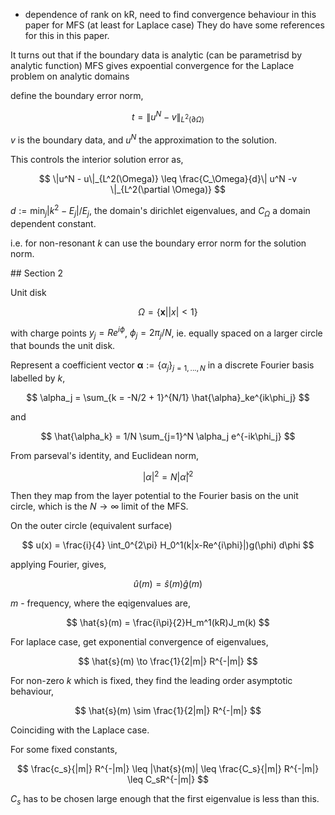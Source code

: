 - dependence of rank on kR, need to find convergence behaviour in this paper for MFS (at least for Laplace case) They do have some references for this in this paper.

It turns out that if the boundary data is analytic (can be parametrisd by analytic function) MFS gives expoential convergence for the Laplace problem on analytic domains

define the boundary error norm,

$$
t = \|u^N - v\|_{L^2(\partial \Omega)}
$$

$v$ is the boundary data, and $u^N$ the approximation to the solution.

This controls the interior solution error as,

$$
\|u^N - u\|_{L^2(\Omega)} \leq \frac{C_\Omega}{d}\| u^N -v \|_{L^2(\partial \Omega)}
$$

$d := \min_j|k^2 -E_j|/E_j$, the domain's dirichlet eigenvalues, and $C_\Omega$ a domain dependent constant.

i.e. for non-resonant $k$ can use the boundary error norm for the solution norm.

## Section 2

Unit disk

$$
\Omega = \{ \mathbf{x} | |x| < 1 \}
$$

with charge points $y_j = Re^{i\phi}$, $\phi_j = 2\pi_j/N$, ie. equally spaced on a larger circle that bounds the unit disk.

Represent a coefficient vector $\mathbf{\alpha} := \{ \alpha_j \}_{j=1,...,N}$ in a discrete Fourier basis labelled by $k$,

$$
\alpha_j = \sum_{k = -N/2 + 1}^{N/1} \hat{\alpha}_ke^{ik\phi_j}
$$

and

$$
\hat{\alpha_k} = 1/N \sum_{j=1}^N \alpha_j e^{-ik\phi_j}
$$

From parseval's identity, and Euclidean norm,

$$
|\alpha|^2 = N |\hat{\alpha}|^2
$$


Then they map from the layer potential to the Fourier basis on the unit circle, which is the $N \to \infty$ limit of the MFS.


On the outer circle (equivalent surface)

$$
u(x) = \frac{i}{4} \int_0^{2\pi} H_0^1(k|x-Re^{i\phi}|)g(\phi) d\phi
$$

applying Fourier, gives,

$$
\hat{u}(m) = \hat{s}(m)\hat{g}(m)
$$

$m$ - frequency, where the eqigenvalues are,

$$
\hat{s}(m) = \frac{i\pi}{2}H_m^1(kR)J_m(k)
$$

For laplace case, get exponential convergence of eigenvalues,

$$
\hat{s}(m) \to \frac{1}{2|m|} R^{-|m|}
$$

For non-zero $k$ which is fixed, they find the leading order asymptotic behaviour,

$$
\hat{s}(m) \sim \frac{1}{2|m|} R^{-|m|}
$$

Coinciding with the Laplace case.

For some fixed constants,

$$
\frac{c_s}{|m|} R^{-|m|} \leq |\hat{s}(m)| \leq \frac{C_s}{|m|} R^{-|m|} \leq C_sR^{-|m|}
$$

$C_s$ has to be chosen large enough that the first eigenvalue is less than this.